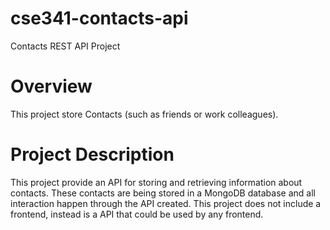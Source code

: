 # cse341-contacts-api
Contacts REST API Project

# Overview
This project store Contacts (such as friends or work colleagues).

# Project Description
This project provide an API for storing and retrieving information about contacts. These contacts are being stored in a MongoDB database and all interaction happen through the API created. This project does not include a frontend, instead is a API that could be used by any frontend.